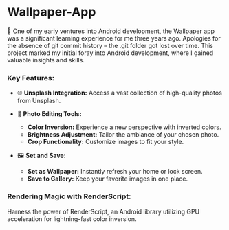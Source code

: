 # Wallpaper-App

📱 One of my early ventures into Android development, the Wallpaper app was a significant learning experience for me three years ago. Apologies for the absence of git commit history – the .git folder got lost over time. This project marked my initial foray into Android development, where I gained valuable insights and skills.

### Key Features:

- 🌐 **Unsplash Integration:** Access a vast collection of high-quality photos from Unsplash.

- 🎨 **Photo Editing Tools:**
    - **Color Inversion:** Experience a new perspective with inverted colors.
    - **Brightness Adjustment:** Tailor the ambiance of your chosen photo.
    - **Crop Functionality:** Customize images to fit your style.

- 🖼️ **Set and Save:**
    - **Set as Wallpaper:** Instantly refresh your home or lock screen.
    - **Save to Gallery:** Keep your favorite images in one place.

### Rendering Magic with RenderScript:

Harness the power of RenderScript, an Android library utilizing GPU acceleration for lightning-fast color inversion.
